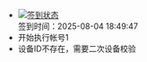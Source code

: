 - [![签到状态](https://github.com/p7wm/Cloud189-Actions/actions/workflows/main.yml/badge.svg?branch=main)](https://github.com/p7wm/Cloud189-Actions/actions/workflows/main.yml) <br> 签到时间：2025-08-04 18:49:47
- 开始执行帐号1
- 设备ID不存在，需要二次设备校验

